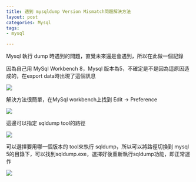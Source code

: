 ```yaml
---
title: 遇到 mysqldump Version Mismatch問題解決方法
layout: post
categories: Mysql
tags:
- mysql

---
```


Mysql 執行 dump 時遇到的問題，直覺未來還是會遇到，所以在此做一個記錄

<!--more-->

因為自己用 MySql Workbench 8，Mysql 版本為5，不確定是不是因為這原因造成的，在export data時出現了這個訊息

<img  class="img-fluid" src="https://imgur.com/JM1drmV.png"/>

解決方法很簡單，在MySql workbench上找到 Edit -> Preference

<img  class="img-fluid" src="https://imgur.com/bBHUIkM.png"/>



這邊可以指定 sqldump tool的路徑

<img  class="img-fluid" src="https://imgur.com/ROC6bxr.png"/>



可以選擇要用哪一個版本的 tool來執行 sqldump，所以可以將路徑切換到 mysql 5的目錄下，可以找到sqldump.exe，選擇好後重新執行sqldump功能，即正常運作

<img  class="img-fluid" src="https://imgur.com/Lw7giWs.png"/>




